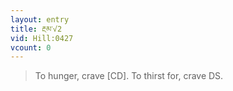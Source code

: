 ```yaml
---
layout: entry
title: རྔམ་√2
vid: Hill:0427
vcount: 0
---
```


> To hunger, crave [CD]\.
 To thirst for, crave DS\.

